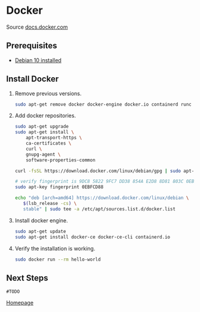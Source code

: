 # Docker

Source [docs.docker.com](https://docs.docker.com/engine/install/debian/#install-using-the-repository)

## Prerequisites

* [Debian 10 installed](../os/01_Debian_Headless.md)


## Install Docker

1. Remove previous versions.
    ```bash
    sudo apt-get remove docker docker-engine docker.io containerd runc
    ```
1. Add docker repositories.
    ```bash
    sudo apt-get upgrade
    sudo apt-get install \
        apt-transport-https \
        ca-certificates \
        curl \
        gnupg-agent \
        software-properties-common
    
    curl -fsSL https://download.docker.com/linux/debian/gpg | sudo apt-key add -
    
    # verify fingerprint is 9DC8 5822 9FC7 DD38 854A E2D8 8D81 803C 0EBF CD88
    sudo apt-key fingerprint 0EBFCD88
    
    echo "deb [arch=amd64] https://download.docker.com/linux/debian \
       $(lsb_release -cs) \
       stable" | sudo tee -a /etc/apt/sources.list.d/docker.list
    ```
1. Install docker engine.
    ```bash
    sudo apt-get update
    sudo apt-get install docker-ce docker-ce-cli containerd.io
    ```
1. Verify the installation is working.
    ```bash
    sudo docker run --rm hello-world
    ```


## Next Steps
```
#TODO
```


[Homepage](../README.md)
